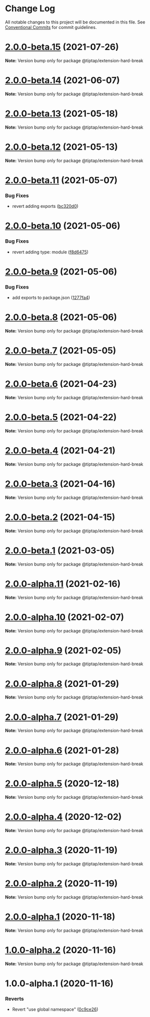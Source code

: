 # Change Log

All notable changes to this project will be documented in this file.
See [Conventional Commits](https://conventionalcommits.org) for commit guidelines.

# [2.0.0-beta.15](https://github.com/ueberdosis/tiptap/compare/@tiptap/extension-hard-break@2.0.0-beta.14...@tiptap/extension-hard-break@2.0.0-beta.15) (2021-07-26)

**Note:** Version bump only for package @tiptap/extension-hard-break





# [2.0.0-beta.14](https://github.com/ueberdosis/tiptap/compare/@tiptap/extension-hard-break@2.0.0-beta.13...@tiptap/extension-hard-break@2.0.0-beta.14) (2021-06-07)

**Note:** Version bump only for package @tiptap/extension-hard-break





# [2.0.0-beta.13](https://github.com/ueberdosis/tiptap/compare/@tiptap/extension-hard-break@2.0.0-beta.12...@tiptap/extension-hard-break@2.0.0-beta.13) (2021-05-18)

**Note:** Version bump only for package @tiptap/extension-hard-break





# [2.0.0-beta.12](https://github.com/ueberdosis/tiptap/compare/@tiptap/extension-hard-break@2.0.0-beta.11...@tiptap/extension-hard-break@2.0.0-beta.12) (2021-05-13)

**Note:** Version bump only for package @tiptap/extension-hard-break





# [2.0.0-beta.11](https://github.com/ueberdosis/tiptap/compare/@tiptap/extension-hard-break@2.0.0-beta.10...@tiptap/extension-hard-break@2.0.0-beta.11) (2021-05-07)


### Bug Fixes

* revert adding exports ([bc320d0](https://github.com/ueberdosis/tiptap/commit/bc320d0b4b80b0e37a7e47a56e0f6daec6e65d98))





# [2.0.0-beta.10](https://github.com/ueberdosis/tiptap/compare/@tiptap/extension-hard-break@2.0.0-beta.9...@tiptap/extension-hard-break@2.0.0-beta.10) (2021-05-06)


### Bug Fixes

* revert adding type: module ([f8d6475](https://github.com/ueberdosis/tiptap/commit/f8d6475e2151faea6f96baecdd6bd75880d50d2c))





# [2.0.0-beta.9](https://github.com/ueberdosis/tiptap/compare/@tiptap/extension-hard-break@2.0.0-beta.8...@tiptap/extension-hard-break@2.0.0-beta.9) (2021-05-06)


### Bug Fixes

* add exports to package.json ([1277fa4](https://github.com/ueberdosis/tiptap/commit/1277fa47151e9c039508cdb219bdd0ffe647f4ee))





# [2.0.0-beta.8](https://github.com/ueberdosis/tiptap/compare/@tiptap/extension-hard-break@2.0.0-beta.7...@tiptap/extension-hard-break@2.0.0-beta.8) (2021-05-06)

**Note:** Version bump only for package @tiptap/extension-hard-break





# [2.0.0-beta.7](https://github.com/ueberdosis/tiptap/compare/@tiptap/extension-hard-break@2.0.0-beta.6...@tiptap/extension-hard-break@2.0.0-beta.7) (2021-05-05)

**Note:** Version bump only for package @tiptap/extension-hard-break





# [2.0.0-beta.6](https://github.com/ueberdosis/tiptap/compare/@tiptap/extension-hard-break@2.0.0-beta.5...@tiptap/extension-hard-break@2.0.0-beta.6) (2021-04-23)

**Note:** Version bump only for package @tiptap/extension-hard-break





# [2.0.0-beta.5](https://github.com/ueberdosis/tiptap/compare/@tiptap/extension-hard-break@2.0.0-beta.4...@tiptap/extension-hard-break@2.0.0-beta.5) (2021-04-22)

**Note:** Version bump only for package @tiptap/extension-hard-break





# [2.0.0-beta.4](https://github.com/ueberdosis/tiptap/compare/@tiptap/extension-hard-break@2.0.0-beta.3...@tiptap/extension-hard-break@2.0.0-beta.4) (2021-04-21)

**Note:** Version bump only for package @tiptap/extension-hard-break





# [2.0.0-beta.3](https://github.com/ueberdosis/tiptap/compare/@tiptap/extension-hard-break@2.0.0-beta.2...@tiptap/extension-hard-break@2.0.0-beta.3) (2021-04-16)

**Note:** Version bump only for package @tiptap/extension-hard-break





# [2.0.0-beta.2](https://github.com/ueberdosis/tiptap/compare/@tiptap/extension-hard-break@2.0.0-beta.1...@tiptap/extension-hard-break@2.0.0-beta.2) (2021-04-15)

**Note:** Version bump only for package @tiptap/extension-hard-break





# [2.0.0-beta.1](https://github.com/ueberdosis/tiptap/compare/@tiptap/extension-hard-break@2.0.0-alpha.11...@tiptap/extension-hard-break@2.0.0-beta.1) (2021-03-05)

**Note:** Version bump only for package @tiptap/extension-hard-break





# [2.0.0-alpha.11](https://github.com/ueberdosis/tiptap/compare/@tiptap/extension-hard-break@2.0.0-alpha.10...@tiptap/extension-hard-break@2.0.0-alpha.11) (2021-02-16)

**Note:** Version bump only for package @tiptap/extension-hard-break





# [2.0.0-alpha.10](https://github.com/ueberdosis/tiptap/compare/@tiptap/extension-hard-break@2.0.0-alpha.9...@tiptap/extension-hard-break@2.0.0-alpha.10) (2021-02-07)

**Note:** Version bump only for package @tiptap/extension-hard-break





# [2.0.0-alpha.9](https://github.com/ueberdosis/tiptap/compare/@tiptap/extension-hard-break@2.0.0-alpha.8...@tiptap/extension-hard-break@2.0.0-alpha.9) (2021-02-05)

**Note:** Version bump only for package @tiptap/extension-hard-break





# [2.0.0-alpha.8](https://github.com/ueberdosis/tiptap/compare/@tiptap/extension-hard-break@2.0.0-alpha.7...@tiptap/extension-hard-break@2.0.0-alpha.8) (2021-01-29)

**Note:** Version bump only for package @tiptap/extension-hard-break





# [2.0.0-alpha.7](https://github.com/ueberdosis/tiptap/compare/@tiptap/extension-hard-break@2.0.0-alpha.6...@tiptap/extension-hard-break@2.0.0-alpha.7) (2021-01-29)

**Note:** Version bump only for package @tiptap/extension-hard-break





# [2.0.0-alpha.6](https://github.com/ueberdosis/tiptap/compare/@tiptap/extension-hard-break@2.0.0-alpha.5...@tiptap/extension-hard-break@2.0.0-alpha.6) (2021-01-28)

**Note:** Version bump only for package @tiptap/extension-hard-break





# [2.0.0-alpha.5](https://github.com/ueberdosis/tiptap/compare/@tiptap/extension-hard-break@2.0.0-alpha.4...@tiptap/extension-hard-break@2.0.0-alpha.5) (2020-12-18)

**Note:** Version bump only for package @tiptap/extension-hard-break





# [2.0.0-alpha.4](https://github.com/ueberdosis/tiptap/compare/@tiptap/extension-hard-break@2.0.0-alpha.3...@tiptap/extension-hard-break@2.0.0-alpha.4) (2020-12-02)

**Note:** Version bump only for package @tiptap/extension-hard-break





# [2.0.0-alpha.3](https://github.com/ueberdosis/tiptap/compare/@tiptap/extension-hard-break@2.0.0-alpha.2...@tiptap/extension-hard-break@2.0.0-alpha.3) (2020-11-19)

**Note:** Version bump only for package @tiptap/extension-hard-break





# [2.0.0-alpha.2](https://github.com/ueberdosis/tiptap/compare/@tiptap/extension-hard-break@2.0.0-alpha.1...@tiptap/extension-hard-break@2.0.0-alpha.2) (2020-11-19)

**Note:** Version bump only for package @tiptap/extension-hard-break





# [2.0.0-alpha.1](https://github.com/ueberdosis/tiptap/compare/@tiptap/extension-hard-break@1.0.0-alpha.2...@tiptap/extension-hard-break@2.0.0-alpha.1) (2020-11-18)

**Note:** Version bump only for package @tiptap/extension-hard-break





# [1.0.0-alpha.2](https://github.com/ueberdosis/tiptap/compare/@tiptap/extension-hard-break@1.0.0-alpha.1...@tiptap/extension-hard-break@1.0.0-alpha.2) (2020-11-16)

**Note:** Version bump only for package @tiptap/extension-hard-break





# 1.0.0-alpha.1 (2020-11-16)


### Reverts

* Revert "use global namespace" ([0c9ce26](https://github.com/ueberdosis/tiptap/commit/0c9ce26c02c07d88a757c01b0a9d7f9e2b0b7502))
